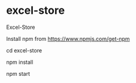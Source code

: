 # excel-store
Excel-Store

Install npm from https://www.npmjs.com/get-npm

cd excel-store

npm install

npm start
